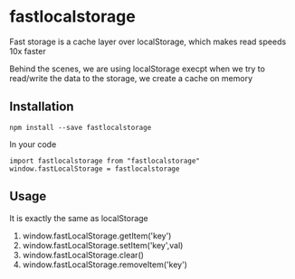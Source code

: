 # fastlocalstorage
Fast storage is a cache layer over localStorage, which makes read speeds 10x faster

Behind the scenes, we are using localStorage execpt when we try to read/write the data to the storage, we create a cache on memory

## Installation

```
npm install --save fastlocalstorage
```

In your code

```
import fastlocalstorage from "fastlocalstorage"
window.fastLocalStorage = fastlocalstorage

```

## Usage

It is exactly the same as localStorage
1. window.fastLocalStorage.getItem('key')
1. window.fastLocalStorage.setItem('key',val)
1. window.fastLocalStorage.clear()
1. window.fastLocalStorage.removeItem('key')

